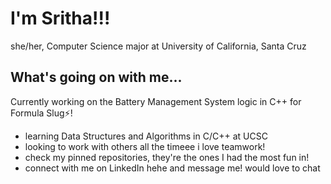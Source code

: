 <!--
**teahibiscus/teahibiscus** is a ✨ _special_ ✨ repository because its `README.md` (this file) appears on your GitHub profile.

Here are some ideas to get you started:
## Hi there 👋
- 🔭 I’m currently working on ...
- 🌱 I’m currently learning ...
- 👯 I’m looking to collaborate on ...
- 🤔 I’m looking for help with ...
- 💬 Ask me about ...
- 📫 How to reach me: ...
- 😄 Pronouns: ...
- ⚡ Fun fact: ...
-->

# I'm Sritha!!!
she/her, Computer Science major at University of California, Santa Cruz




## What's going on with me...
Currently working on the Battery Management System logic in C++ for Formula Slug⚡! 
- learning Data Structures and Algorithms in C/C++ at UCSC
- looking to work with others all the timeee i love teamwork!
- check my pinned repositories, they're the ones I had the most fun in!
- connect with me on LinkedIn hehe and message me! would love to chat

